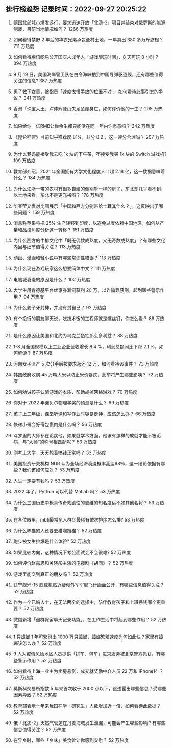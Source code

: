
## 排行榜趋势 记录时间：2022-09-27 20:25:22
  
  1. 德国北部城市爆发游行，要求迅速开放「北溪-2」项目并结束对俄罗斯的能源制裁，目前当地情况如何？ 1266 万热度
    
  2. 如何看待禁野 2 年后的华农兄弟承包全村土地，一年卖出 380 多万斤脐橙？ 711 万热度
    
  3. 如何看待腾讯网易公开国庆未成年人「游戏限玩时间」，8 天可玩 8 小时？ 394 万热度
    
  4. 9 月 19 日，美国海岸警卫队在白令海峡拍到中国导弹驱逐舰，还有哪些值得关注的信息? 387 万热度
    
  5. 男子救下女童，被指责「速度太慢手放的位置不对」，如何看待此事引发的争议？ 341 万热度
    
  6. 香港「珠宝大王」卢仲辉登山失足坠崖身亡，如何评价他的一生？ 295 万热度
    
  7. 如果给你一亿RMB让你余生都只能活在同一年内你愿意吗？ 242 万热度
    
  8. 《昆仑神宫》目前知乎推荐度 81%，开分 8.2 ，这一评分合理吗？ 207 万热度
    
  9. 为什么我妈能接受我去吃 1k 块的下午茶，不接受我买 1k 块的 Switch 游戏机? 199 万热度
    
  10. 教育部介绍，2021 年全国拥有大学文化程度人口超 2.18 亿，这一数据意味着什么？ 184 万热度
    
  11. 为什么江浙一带的农村有很多自建的像别墅一样的房子，东北却几乎看不到，以土地来看，东北不是更充裕吗？ 178 万热度
    
  12. 华春莹又发对比图展示「中国和西方分别带给土耳其什么？」，这反映出了哪些问题？ 159 万热度
    
  13. 消息称苹果将把 25% 生产转移到印度，以避免过度依赖中国地区，如何从产量和品控角度分析这一转移？ 151 万热度
    
  14. 为什么西方的牛排文化中「既无偶数成熟度，又无奇数成熟度」？有哪些文化内因与细节值得关注？ 113 万热度
    
  15. 动画、漫画和轻小说中有哪些常识性错误？ 113 万热度
    
  16. 为什么现在游戏玩家这么想要简体中文？ 111 万热度
    
  17. 电脑城衰退的原因是什么？ 102 万热度
    
  18. 大学生用肯德基平台优惠券漏洞获利 20 万，以诈骗罪获刑，起到哪些警示作用？ 94 万热度
    
  19. 为什么姜子牙封神，并没有封自己？ 92 万热度
    
  20. 有个投行的朋友聊天说，吃技术饭的工程师就是螺丝钉，你怎么看？ 89 万热度
    
  21. 是什么原因让美国和北约为乌克兰牺牲那么多利益？ 88 万热度
    
  22. 1-8 月全国规模以上工业企业营收增长 8.4 %，利润总额同比下降 2.1 %，如何解读？ 87 万热度
    
  23. 河南女子流产 5 次分手后被要求返还 12 万，如何看待该事件？ 73 万热度
    
  24. 韩国政府收购 45 万吨大米以防止米价暴跌，此举将产生哪些影响？ 72 万热度
    
  25. 如何劝诫孩子认清游戏的本质，帮助戒掉网络游戏？ 70 万热度
    
  26. 你对于 2022 年诺贝尔物理学奖的预测是什么？ 69 万热度
    
  27. 孩子上二年级，课堂听课和写作业时容易走神，应该怎么办？ 66 万热度
    
  28. 快递小哥会好奇包裹内是什么吗？ 56 万热度
    
  29. 斗罗里的大师都在诟病他，如果就学术方面，他该有怎样的成就才能不被诟病，与“大师”的称号相匹配呢？ 53 万热度
    
  30. 刚考上大学，天天想着搞钱正常吗？ 53 万热度
    
  31. 美国投资研究机构 NDR 认为全场经济衰退概率高达98％，这一结论依据有哪些？我们该如何应对？ 53 万热度
    
  32. 人生一定要有钱吗？ 53 万热度
    
  33. 2022 年了，Python 可以代替 Matlab 吗？ 53 万热度
    
  34. 为什么三国历史中极具传奇戏剧性的姜维的知名度远不如其他名将？ 53 万热度
    
  35. 在各位眼里，mbti最常见人群到最稀有依次排序怎么排? 53 万热度
    
  36. 为什么养猫的人还要去猫咖撸猫？ 52 万热度
    
  37. 跑步被女生拉爆是什么体验? 52 万热度
    
  38. 如果比较内向，这种情况下考公面试会不会很难? 52 万热度
    
  39. 如何评价赵露思和关晓彤主演的电视剧《胡同》？ 52 万热度
    
  40. 游戏里能交到真正的朋友吗？ 52 万热度
    
  41. 辽宁舰歼-15 舰载机贴近疑似外军军舰飞行画面公开，有哪些信息值得关注？ 52 万热度
    
  42. 作为一个已婚人士，在无法两全的选择中，陪伴教育孩子和上班挣钱哪个更重要？ 52 万热度
    
  43. 微信新增「退群保留聊天记录功能」，在工作生活中将起到哪些作用？ 52 万热度
    
  44. 1 只蟑螂 1 年可繁衍出 1000 万只蟑螂，蟑螂繁殖速度为何如此快？家里有蟑螂该怎么办？ 52 万热度
    
  45. 9 人为疫情风险地区人员提供「拼车、包车」进京服务被北京警方抓获，有哪些警示作用？ 52 万热度
    
  46. 如何看待上海一业主为卖房悬赏，成交就奖励中介人员 22 万和 iPhone14 ？ 52 万热度
    
  47. 莫斯科交易所指数 5 年来首次收于 2000 点以下，这透露出哪些信息？受哪些因素导致？ 52 万热度
    
  48. 教育部表示十年来我国在学「研究生」人数增加近一倍，如何看待此数据？ 52 万热度
    
  49. 俄「北溪-2」天然气管道在丹麦海域发生泄漏，可能会产生哪些影响？有哪些信息值得关注？ 52 万热度
    
  50. 在异乡时，哪些「乡味」美食曾让你感到安慰？ 52 万热度
    